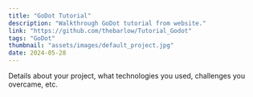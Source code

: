 ```yaml
---
title: "GoDot Tutorial"
description: "Walkthrough GoDot tutorial from website."
link: "https://github.com/thebarlow/Tutorial_Godot"
tags: "GoDot"
thumbnail: "assets/images/default_project.jpg"
date: 2024-05-28
---
```


Details about your project, what technologies you used, challenges you overcame, etc.

